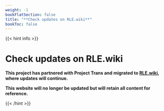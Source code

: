 ```yaml
---
weight: -1
bookFlatSection: false
title: "**Check updates on RLE.wiki**"
bookToc: false
---
```


{{< hint info >}}

# **Check updates on RLE.wiki**

**This project has partnered with Project Trans and migrated to [RLE.wiki](https://rle.wiki/), where updates will continue.**

**This website will no longer be updated but will retain all content for reference.**

{{< /hint >}}
